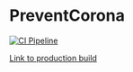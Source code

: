 # PreventCorona
[![CI Pipeline](https://gitlab.com/Corfus/prevent-corona/badges/master/pipeline.svg)](https://gitlab.com/Corfus/prevent-corona/pipelines)


[Link to production build](https://plague-prevent.de)
